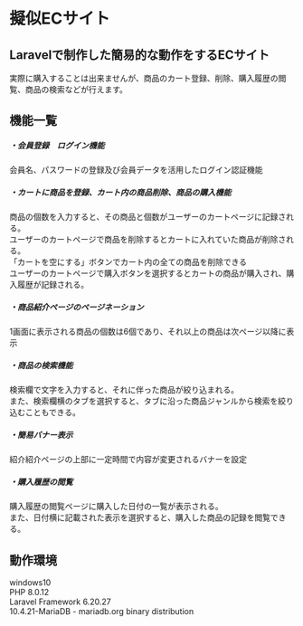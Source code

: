 # 擬似ECサイト
## Laravelで制作した簡易的な動作をするECサイト
実際に購入することは出来ませんが、商品のカート登録、削除、購入履歴の閲覧、商品の検索などが行えます。

## 機能一覧
##### ・会員登録　ログイン機能
会員名、パスワードの登録及び会員データを活用したログイン認証機能
##### ・カートに商品を登録、カート内の商品削除、商品の購入機能
商品の個数を入力すると、その商品と個数がユーザーのカートページに記録される。<br>
ユーザーのカートページで商品を削除するとカートに入れていた商品が削除される。<br>
「カートを空にする」ボタンでカート内の全ての商品を削除できる<br>
ユーザーのカートページで購入ボタンを選択するとカートの商品が購入され、購入履歴が記録される。
##### ・商品紹介ページのページネーション
1画面に表示される商品の個数は6個であり、それ以上の商品は次ページ以降に表示
##### ・商品の検索機能
検索欄で文字を入力すると、それに伴った商品が絞り込まれる。<br>
また、検索欄横のタブを選択すると、タブに沿った商品ジャンルから検索を絞り込むこともできる。
##### ・簡易バナー表示
紹介紹介ページの上部に一定時間で内容が変更されるバナーを設定
##### ・購入履歴の閲覧
購入履歴の閲覧ページに購入した日付の一覧が表示される。<br>
また、日付横に記載された表示を選択すると、購入した商品の記録を閲覧できる。

## 動作環境
windows10<br>
PHP 8.0.12<br>
Laravel Framework 6.20.27<br>
10.4.21-MariaDB - mariadb.org binary distribution 
